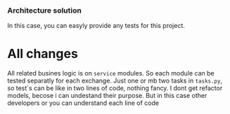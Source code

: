 ### Architecture solution

In this case, you can easyly provide any tests for this project.

# All changes

All related busines logic is on `service` modules. So each module can be tested separatly for each exchange.
Just one or mb two tasks in `tasks.py`, so test`s can be like in two lines of code, nothing fancy.
I dont get refactor models, becose i can undestand their purpose.
But in this case other developers or you can understand each line of code